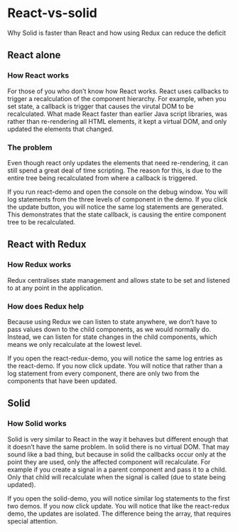 # React-vs-solid
Why Solid is faster than React and how using Redux can reduce the deficit 

## React alone

### How React works
For those of you who don’t know how React works. React uses callbacks to trigger a recalculation of the component hierarchy. For example, when you set state, a callback is trigger that causes the virutal DOM to be recalculated. What made React faster than earlier Java script libraries, was rather than re-rendering all HTML elements, it kept a virtual DOM, and only updated the elements that changed.

### The problem
Even though react only updates the elements that need re-rendering, it can still spend a great deal of time scripting. The reason for this, is due to the entire tree being recalculated from where a callback is triggered. 

If you run react-demo and open the console on the debug window. You will log statements from the three levels of component in the demo. If you click the update button, you will notice the same log statements are generated. This demonstrates that the state callback, is causing the entire component tree to be recalculated.

## React with Redux

### How Redux works
Redux centralises state management and allows state to be set and listened to at any point in the application.

### How does Redux help
Because using Redux we can listen to state anywhere, we don’t have to pass values down to the child components, as we would normally do. Instead, we can listen for state changes in the child components, which means we only recalculate at the lowest level.

If you open the react-redux-demo, you will notice the same log entries as the react-demo. If you now click update. You will notice that rather than a log statement from every component, there are only two from the components that have been updated.

## Solid

### How Solid works
Solid is very similar to React in the way it behaves but different enough that it doesn’t have the same problem. In solid there is no virtual DOM. That may sound like a bad thing, but because in solid the callbacks occur only at the point they are used, only the affected component will recalculate. For example if you create a signal in a parent component and pass it to a child. Only that child will recalculate when the signal is called (due to state being updated).

If you open the solid-demo, you will notice similar log statements to the first two demos. If you now click update. You will notice that like the react-redux demo, the updates are isolated. The difference being the array, that requires special attention.
